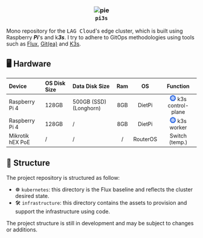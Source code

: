 <h3 align="center">
    <img src="https://i.ibb.co/HLjFmxb1/pie.png" alt="pie" border="0"><br/>
    <code>pi3s</code>
</h3>

Mono repository for the <kbd>LAG Cloud</kbd>'s edge cluster, which is built using Raspberry <i><b>Pi</b></i>'s and k<i><b>3s</b></i>. I try to adhere to GitOps methodologies using tools such as [Flux](https://fluxcd.io/), [Git(ea)](https://about.gitea.com/) and [K3s](https://k3s.io/).

## 🖥️ Hardware

| Device | OS Disk Size | Data Disk Size | Ram | OS | Function |
|:-------|:-------------|:---------------|:---:|:--:|:--------:|
| Raspberry Pi 4 | 128GB | 500GB (SSD) (Longhorn) | 8GB | DietPi | <img src="https://raw.githubusercontent.com/kubernetes/kubernetes/refs/heads/master/logo/logo.png" width="16" height="16"> k3s control-plane |
| Raspberry Pi 4 | 128GB | / | 8GB | DietPi | <img src="https://raw.githubusercontent.com/kubernetes/kubernetes/refs/heads/master/logo/logo.png" width="16" height="16"> k3s worker |
| Mikrotik hEX PoE | / | / | / | RouterOS | Switch (temp.) |

## 📁 Structure

The project repository is structured as follow:

- ☸️ `kubernetes`: this directory is the Flux baseline and reflects the cluster desired state.
- 🛠️ `infrastructure`: this directory contains the assets to provision and support the infrastructure using code.

The project structure is still in development and may be subject to changes or additions.